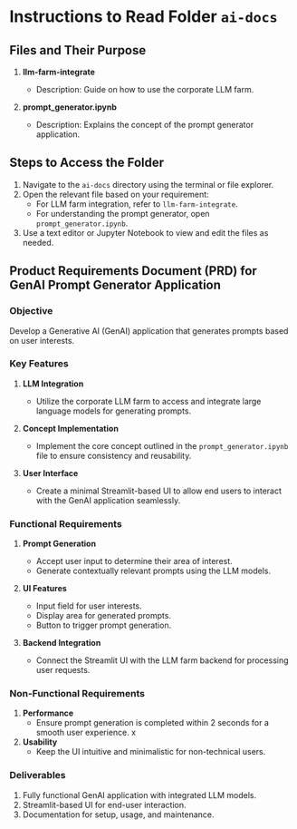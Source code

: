 # Instructions to Read Folder `ai-docs`

## Files and Their Purpose

1. **llm-farm-integrate**  
    - Description: Guide on how to use the corporate LLM farm.

2. **prompt_generator.ipynb**  
    - Description: Explains the concept of the prompt generator application.

## Steps to Access the Folder
1. Navigate to the `ai-docs` directory using the terminal or file explorer.
2. Open the relevant file based on your requirement:
    - For LLM farm integration, refer to `llm-farm-integrate`.
    - For understanding the prompt generator, open `prompt_generator.ipynb`.
3. Use a text editor or Jupyter Notebook to view and edit the files as needed.



## Product Requirements Document (PRD) for GenAI Prompt Generator Application

### Objective
Develop a Generative AI (GenAI) application that generates prompts based on user interests.

### Key Features
1. **LLM Integration**  
    - Utilize the corporate LLM farm to access and integrate large language models for generating prompts.

2. **Concept Implementation**  
    - Implement the core concept outlined in the `prompt_generator.ipynb` file to ensure consistency and reusability.

3. **User Interface**  
    - Create a minimal Streamlit-based UI to allow end users to interact with the GenAI application seamlessly.

### Functional Requirements
1. **Prompt Generation**  
    - Accept user input to determine their area of interest.
    - Generate contextually relevant prompts using the LLM models.

2. **UI Features**  
    - Input field for user interests.
    - Display area for generated prompts.
    - Button to trigger prompt generation.

3. **Backend Integration**  
    - Connect the Streamlit UI with the LLM farm backend for processing user requests.

### Non-Functional Requirements
1. **Performance**  
    - Ensure prompt generation is completed within 2 seconds for a smooth user experience.
    x
3. **Usability**  
    - Keep the UI intuitive and minimalistic for non-technical users.

### Deliverables
1. Fully functional GenAI application with integrated LLM models.
2. Streamlit-based UI for end-user interaction.
3. Documentation for setup, usage, and maintenance.
